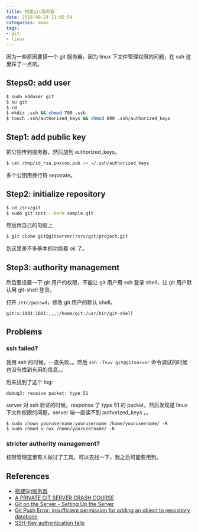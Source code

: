 ```yaml
---
title: 搭建git服务器
date: 2018-09-24 11:05:54
categories: memo
tags:
- git
- linux
---
```


因为一些原因要搭一个 git 服务器，因为 linux 下文件管理权限的问题，在 ssh 这里踩了一点坑。

## Steps0: add user

```bash
$ sudo adduser git
$ su git
$ cd
$ mkdir .ssh && chmod 700 .ssh
$ touch .ssh/authorized_keys && chmod 600 .ssh/authorized_keys
```

## Step1: add public key

把公钥传到服务器，然后加到 authorized_keys。

```bash
$ cat /tmp/id_rsa.pwxcoo.pub >> ~/.ssh/authorized_keys
```

多个公钥用换行符 separate。

## Step2: initialize repository

```bash
$ cd /srv/git
$ sudo git init --bare sample.git
```

然后再自己的电脑上

```bash
$ git clone git@gitserver:/srv/git/project.git
```

到这里差不多基本的功能都 ok 了。

## Step3: authority management

然后要设置一下 git 用户的权限，不能让 git 用户用 ssh 登录 shell，让 git 用户默认用 git-shell 登录。

打开 `/etc/passwd`，修改 git 用户的默认 shell。

```
git:x:1001:1001:,,,:/home/git:/usr/bin/git-shell
```

## Problems

### ssh failed?

我用 ssh 的时候，一直失败。。然后 `ssh -Tvvv git@gitserver` 命令调试的时候也没有找到有用的信息。。

后来找到了这个 log: 

```log
debug3: receive packet: type 51
```

server 对 ssh 验证的时候，response 了 type 51 的 packet，然后发现是 linux 下文件权限的问题，server 端一直读不到 authorized_keys 。。


```
$ sudo chown yourusername:yourusername /home/yourusername/ -R
$ sudo chmod o-rwx /home/yourusername/ -R
```

### stricter authority management?

权限管理这里有人做过了工具，可以去找一下，我之后可能要用到。



## References

- [搭建Git服务器](https://www.liaoxuefeng.com/wiki/0013739516305929606dd18361248578c67b8067c8c017b000/00137583770360579bc4b458f044ce7afed3df579123eca000)
- [A PRIVATE GIT SERVER CRASH COURSE](https://hackaday.com/2018/06/27/keep-it-close-a-private-git-server-crash-course/)
- [Git on the Server - Setting Up the Server](https://git-scm.com/book/en/v2/Git-on-the-Server-Setting-Up-the-Server)
- [Git Push Error: insufficient permission for adding an object to repository database](https://stackoverflow.com/questions/6448242/git-push-error-insufficient-permission-for-adding-an-object-to-repository-datab)
- [SSH-Key authentication fails](https://superuser.com/questions/1137438/ssh-key-authentication-fails)